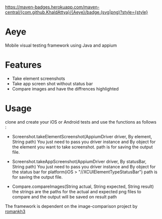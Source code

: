 https://maven-badges.herokuapp.com/maven-central/{com.github.KhaldAttya}/{Aeye}/badge.(svg|png)?style={style}
# Aeye
Mobile visual testing framework
using Java and appium

# Features
* Take element screenshots
* Take app screen shot without status bar
* Compare images and have the diffrences highlighted 

# Usage 
clone and create your iOS or Android tests and use the functions as follows : 

* Screenshot.takeElementScreenshot(AppiumDriver driver, By element, String path)
You just need to pass you driver instance and By object for the element you want to take screenshot. path is for saving the output file.

* Screenshot.takeAppScreenshot(AppiumDriver driver, By statusBar, String path)
You just need to pass you driver instance and By object for the status bar for platform(iOS > "//XCUIElementTypeStatusBar") path is for saving the output file.

* Compare.compareImages(String actual, String expected, String result)
the strings are the paths for the actual and expected png files to compare and the output will be saved on result path

The framework is dependent on the image-comparison project by [romankh3](https://github.com/romankh3)
